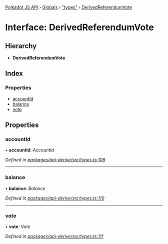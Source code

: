 [Polkadot JS API](../README.md) › [Globals](../globals.md) › ["types"](../modules/_types_.md) › [DerivedReferendumVote](_types_.derivedreferendumvote.md)

# Interface: DerivedReferendumVote

## Hierarchy

* **DerivedReferendumVote**

## Index

### Properties

* [accountId](_types_.derivedreferendumvote.md#accountid)
* [balance](_types_.derivedreferendumvote.md#balance)
* [vote](_types_.derivedreferendumvote.md#vote)

## Properties

###  accountId

• **accountId**: *AccountId*

*Defined in [packages/api-derive/src/types.ts:109](https://github.com/polkadot-js/api/blob/532a252fe/packages/api-derive/src/types.ts#L109)*

___

###  balance

• **balance**: *Balance*

*Defined in [packages/api-derive/src/types.ts:110](https://github.com/polkadot-js/api/blob/532a252fe/packages/api-derive/src/types.ts#L110)*

___

###  vote

• **vote**: *Vote*

*Defined in [packages/api-derive/src/types.ts:111](https://github.com/polkadot-js/api/blob/532a252fe/packages/api-derive/src/types.ts#L111)*
